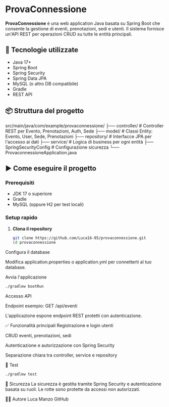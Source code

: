 # ProvaConnessione

**ProvaConnessione** è una web application Java basata su Spring Boot che consente la gestione di eventi, prenotazioni, sedi e utenti. Il sistema fornisce un'API REST per operazioni CRUD su tutte le entità principali.

## 🧩 Tecnologie utilizzate

- Java 17+
- Spring Boot
- Spring Security
- Spring Data JPA
- MySQL (o altro DB compatibile)
- Gradle
- REST API

## 📦 Struttura del progetto

src/main/java/com/example/provaconnessione/
├── controller/ # Controller REST per Evento, Prenotazioni, Auth, Sede
├── model/ # Classi Entity: Evento, User, Sede, Prenotazioni
├── repository/ # Interfacce JPA per l'accesso ai dati
├── service/ # Logica di business per ogni entità
├── SpringSecurityConfig # Configurazione sicurezza
└── ProvaconnessioneApplication.java


## ▶️ Come eseguire il progetto

### Prerequisiti
- JDK 17 o superiore
- Gradle
- MySQL (oppure H2 per test locali)

### Setup rapido

1. **Clona il repository**
   ```bash
   git clone https://github.com/Luca16-95/provaconnessione.git
   cd provaconnessione
   ```
Configura il database

Modifica application.properties o application.yml per connetterti al tuo database.

Avvia l'applicazione

```bash
./gradlew bootRun
```
Accesso API

Endpoint esempio: GET /api/eventi

L'applicazione espone endpoint REST protetti con autenticazione.

✅ Funzionalità principali
Registrazione e login utenti

CRUD eventi, prenotazioni, sedi

Autenticazione e autorizzazione con Spring Security

Separazione chiara tra controller, service e repository

🧪 Test
```bash
./gradlew test
```
🔐 Sicurezza
La sicurezza è gestita tramite Spring Security e autenticazione basata su ruoli. Le rotte sono protette da accessi non autorizzati.

🧑‍💻 Autore
Luca Manzo
GitHub

